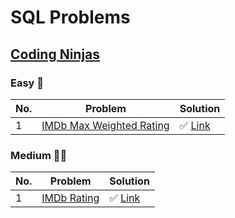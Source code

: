 # SQL Problems

## [Coding Ninjas](https://www.codingninjas.com/codestudio/problem-lists/top-100-sql-problems)

### Easy 🚀

| No. | Problem                                                                                                                               | Solution                                                                                                     |
|-----|---------------------------------------------------------------------------------------------------------------------------------------|--------------------------------------------------------------------------------------------------------------|
| 1   | [IMDb Max Weighted Rating](https://www.codingninjas.com/codestudio/problems/imdb_1755913?topList=top-100-sql-problems&leftPanelTab=3) | ✅ [Link](https://github.com/DivyarupGD/sql-problems/blob/master/coding-ninjas/easy/imdb_max_weighted_rating) |
### Medium 🚀🚀

| No. | Problem                                                                           | Solution                                                                                          |
|-----|-----------------------------------------------------------------------------------|---------------------------------------------------------------------------------------------------|
| 1   | [IMDb Rating](https://www.codingninjas.com/codestudio/problems/testingg-sql_1755903?topList=top-100-sql-problems&leftPanelTab=0) | ✅ [Link](https://github.com/DivyarupGD/sql-problems/blob/master/coding-ninjas/medium/imdb_rating) |